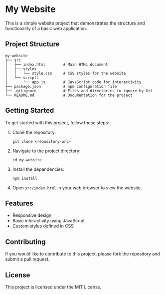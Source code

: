 # My Website

This is a simple website project that demonstrates the structure and functionality of a basic web application.

## Project Structure

```
my-website
├── src
│   ├── index.html        # Main HTML document
│   ├── styles
│   │   └── style.css     # CSS styles for the website
│   └── scripts
│       └── app.js        # JavaScript code for interactivity
├── package.json          # npm configuration file
├── .gitignore            # Files and directories to ignore by Git
└── README.md             # Documentation for the project
```

## Getting Started

To get started with this project, follow these steps:

1. Clone the repository:
   ```
   git clone <repository-url>
   ```

2. Navigate to the project directory:
   ```
   cd my-website
   ```

3. Install the dependencies:
   ```
   npm install
   ```

4. Open `src/index.html` in your web browser to view the website.

## Features

- Responsive design
- Basic interactivity using JavaScript
- Custom styles defined in CSS

## Contributing

If you would like to contribute to this project, please fork the repository and submit a pull request.

## License

This project is licensed under the MIT License.